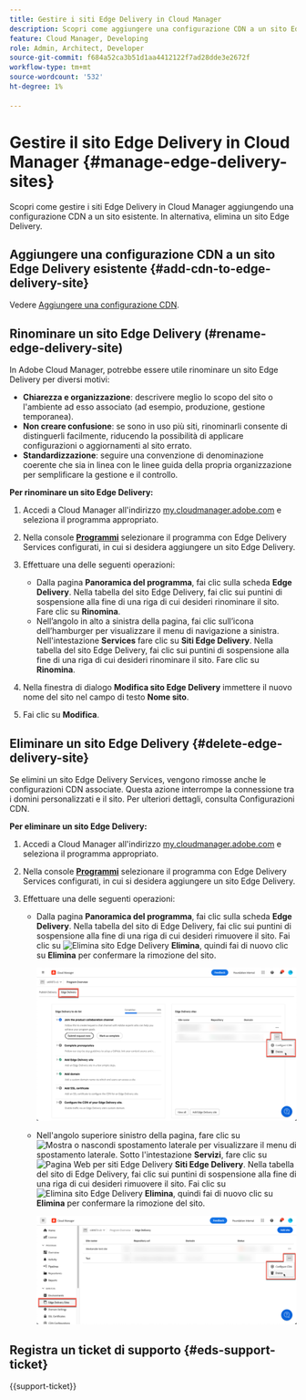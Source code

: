 ```yaml
---
title: Gestire i siti Edge Delivery in Cloud Manager
description: Scopri come aggiungere una configurazione CDN a un sito Edge Delivery o eliminare un sito Edge Delivery.
feature: Cloud Manager, Developing
role: Admin, Architect, Developer
source-git-commit: f684a52ca3b51d1aa4412122f7ad28dde3e2672f
workflow-type: tm+mt
source-wordcount: '532'
ht-degree: 1%

---
```


# Gestire il sito Edge Delivery in Cloud Manager {#manage-edge-delivery-sites}

Scopri come gestire i siti Edge Delivery in Cloud Manager aggiungendo una configurazione CDN a un sito esistente. In alternativa, elimina un sito Edge Delivery.

## Aggiungere una configurazione CDN a un sito Edge Delivery esistente {#add-cdn-to-edge-delivery-site}

Vedere [Aggiungere una configurazione CDN](/help/implementing/cloud-manager/cdn-configurations/add-cdn-config.md).

## Rinominare un sito Edge Delivery (#rename-edge-delivery-site)

In Adobe Cloud Manager, potrebbe essere utile rinominare un sito Edge Delivery per diversi motivi:

* **Chiarezza e organizzazione**: descrivere meglio lo scopo del sito o l&#39;ambiente ad esso associato (ad esempio, produzione, gestione temporanea).
* **Non creare confusione**: se sono in uso più siti, rinominarli consente di distinguerli facilmente, riducendo la possibilità di applicare configurazioni o aggiornamenti al sito errato.
* **Standardizzazione**: seguire una convenzione di denominazione coerente che sia in linea con le linee guida della propria organizzazione per semplificare la gestione e il controllo.

**Per rinominare un sito Edge Delivery:**

1. Accedi a Cloud Manager all&#39;indirizzo [my.cloudmanager.adobe.com](https://my.cloudmanager.adobe.com/) e seleziona il programma appropriato.
1. Nella console **[Programmi](/help/implementing/cloud-manager/navigation.md#my-programs)** selezionare il programma con Edge Delivery Services configurati, in cui si desidera aggiungere un sito Edge Delivery.
1. Effettuare una delle seguenti operazioni:

   * Dalla pagina **Panoramica del programma**, fai clic sulla scheda **Edge Delivery**. Nella tabella del sito Edge Delivery, fai clic sui puntini di sospensione alla fine di una riga di cui desideri rinominare il sito.
Fare clic su **Rinomina**.
   * Nell’angolo in alto a sinistra della pagina, fai clic sull’icona dell’hamburger per visualizzare il menu di navigazione a sinistra. Nell&#39;intestazione **Services** fare clic su **Siti Edge Delivery**.
Nella tabella del sito Edge Delivery, fai clic sui puntini di sospensione alla fine di una riga di cui desideri rinominare il sito. Fare clic su **Rinomina**.

1. Nella finestra di dialogo **Modifica sito Edge Delivery** immettere il nuovo nome del sito nel campo di testo **Nome sito**.

1. Fai clic su **Modifica**.

## Eliminare un sito Edge Delivery {#delete-edge-delivery-site}

Se elimini un sito Edge Delivery Services, vengono rimosse anche le configurazioni CDN associate. Questa azione interrompe la connessione tra i domini personalizzati e il sito. Per ulteriori dettagli, consulta Configurazioni CDN. <!-- https://wiki.corp.adobe.com/display/DMSArchitecture/%5BKT%5D+Cloud+Manager+2024.9.0+Release -->

**Per eliminare un sito Edge Delivery:**

1. Accedi a Cloud Manager all&#39;indirizzo [my.cloudmanager.adobe.com](https://my.cloudmanager.adobe.com/) e seleziona il programma appropriato.
1. Nella console **[Programmi](/help/implementing/cloud-manager/navigation.md#my-programs)** selezionare il programma con Edge Delivery Services configurati, in cui si desidera aggiungere un sito Edge Delivery.
1. Effettuare una delle seguenti operazioni:

   * Dalla pagina **Panoramica del programma**, fai clic sulla scheda **Edge Delivery**. Nella tabella del sito di Edge Delivery, fai clic sui puntini di sospensione alla fine di una riga di cui desideri rimuovere il sito.
Fai clic su ![Elimina sito Edge Delivery](https://spectrum.adobe.com/static/icons/workflow_18/Smock_Delete_18_N.svg) **Elimina**, quindi fai di nuovo clic su **Elimina** per confermare la rimozione del sito.

     ![Aggiungi sito Edge Delivery dalla scheda Edge Delivery](/help/implementing/cloud-manager/assets/cm-eds-delete1.png)

   * Nell&#39;angolo superiore sinistro della pagina, fare clic su ![Mostra o nascondi spostamento laterale](https://spectrum.adobe.com/static/icons/workflow_18/Smock_ShowMenu_18_N.svg) per visualizzare il menu di spostamento laterale. Sotto l&#39;intestazione **Servizi**, fare clic su ![Pagina Web per siti Edge Delivery](https://spectrum.adobe.com/static/icons/workflow_18/Smock_WebPages_18_N.svg) **Siti Edge Delivery**.
Nella tabella del sito di Edge Delivery, fai clic sui puntini di sospensione alla fine di una riga di cui desideri rimuovere il sito. Fai clic su ![Elimina sito Edge Delivery](https://spectrum.adobe.com/static/icons/workflow_18/Smock_Delete_18_N.svg) **Elimina**, quindi fai di nuovo clic su **Elimina** per confermare la rimozione del sito.

     ![Aggiungi sito Edge Delivery dal pulsante Siti Edge Delivery](/help/implementing/cloud-manager/assets/cm-eds-delete2.png)

## Registra un ticket di supporto {#eds-support-ticket}

{{support-ticket}}


